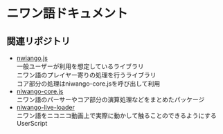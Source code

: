 # ニワン語ドキュメント

## 関連リポジトリ
- [nwiango.js](https://github.com/xpadev-net/niwango.js)  
一般ユーザーが利用を想定しているライブラリ    
ニワン語のプレイヤー寄りの処理を行うライブラリ  
コア部分の処理はniwango-core.jsを呼び出して利用  
- [niwango-core.js](https://github.com/xpadev-net/niwango-core.js)  
ニワン語のパーサーやコア部分の演算処理などをまとめたパッケージ
- [niwango-live-loader](https://github.com/xpadev-net/niwango-live-loader)  
ニワン語をニコニコ動画上で実際に動かして触ることのできるようにするUserScript